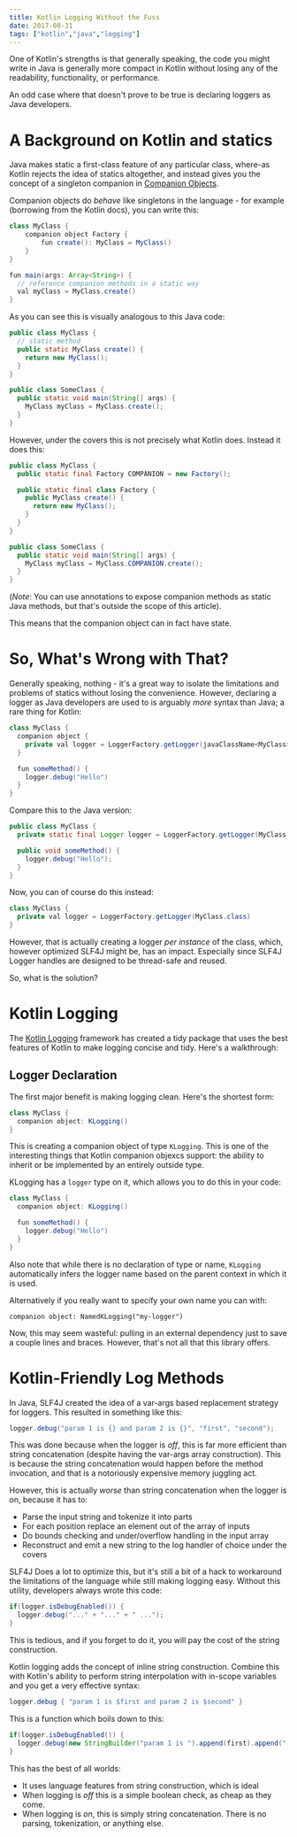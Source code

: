 ```yaml
---
title: Kotlin Logging Without the Fuss
date: 2017-08-31
tags: ["kotlin","java","logging"]
---
```

One of Kotlin's strengths is that generally speaking, the code you might write in Java is generally more compact in Kotlin without losing any of the readability, functionality, or performance.

An odd case where that doesn't prove to be true is declaring loggers as Java developers.

# A Background on Kotlin and statics
Java makes static a first-class feature of any particular class, where-as Kotlin rejects the idea of statics altogether, and instead gives you the concept of a singleton companion in [Companion Objects](https://kotlinlang.org/docs/reference/object-declarations.html).

Companion objects do *behave* like singletons in the language - for example (borrowing from the Kotlin docs), you can write this:

```java
class MyClass {
    companion object Factory {
        fun create(): MyClass = MyClass()
    }
}

fun main(args: Array<String>) {
  // reference companion methods in a static way
  val myClass = MyClass.create()
}
```

As you can see this is visually analogous to this Java code:

```java
public class MyClass {
  // static method
  public static MyClass create() {
    return new MyClass();
  }
}

public class SomeClass {
  public static void main(String[] args) {
    MyClass myClass = MyClass.create();
  }
}
```

However, under the covers this is not precisely what Kotlin does. Instead it does this:

```java
public class MyClass {
  public static final Factory COMPANION = new Factory();

  public static final class Factory {
    public MyClass create() {
      return new MyClass();
    }
  }
}

public class SomeClass {
  public static void main(String[] args) {
    MyClass myClass = MyClass.COMPANION.create();
  }
}
```

(*Note*: You can use annotations to expose companion methods as static Java methods, but that's outside the scope of this article).

This means that the companion object can in fact have state.

# So, What's Wrong with That?

Generally speaking, nothing - it's a great way to isolate the limitations and problems of statics without losing the convenience. However, declaring a logger as Java developers are used to is arguably *more* syntax than Java; a rare thing for Kotlin:

```java
class MyClass {
  companion object {
    private val logger = LoggerFactory.getLogger(javaClassName<MyClass>())
  }

  fun someMethod() {
    logger.debug("Hello")
  }
}
```

Compare this to the Java version:

```java
public class MyClass {
  private static final Logger logger = LoggerFactory.getLogger(MyClass.class);

  public void someMethod() {
    logger.debug("Hello");
  }
}
```

Now, you can of course do this instead:

```java
class MyClass {
  private val logger = LoggerFactory.getLogger(MyClass.class)  
}
```

However, that is actually creating a logger *per instance* of the class, which, however optimized SLF4J might be, has an impact. Especially since SLF4J Logger handles are designed to be thread-safe and reused.

So, what is the solution?

# Kotlin Logging

The [Kotlin Logging](https://github.com/MicroUtils/kotlin-logging) framework has created a tidy package that uses the best features of Kotlin to make logging concise and tidy. Here's a walkthrough:

## Logger Declaration

The first major benefit is making logging clean. Here's the shortest form:

```java
class MyClass {
  companion object: KLogging()
}
```

This is creating a companion object of type `KLogging`. This is one of the interesting things that Kotlin companion objexcs support: the ability to inherit or be implemented by an entirely outside type.

KLogging has a `logger` type on it, which allows you to do this in your code:

```java
class MyClass {
  companion object: KLogging()

  fun someMethod() {
    logger.debug("Hello")
  }
}
```

Also note that while there is no declaration of type or name, `KLogging` automatically infers the logger name based on the parent context in which it is used.

Alternatively if you really want to specify your own name you can with:

```
companion object: NamedKLogging("my-logger")
```

Now, this may seem wasteful: pulling in an external dependency just to save a couple lines and braces. However, that's not all that this library offers.

# Kotlin-Friendly Log Methods

In Java, SLF4J created the idea of a var-args based replacement strategy for loggers. This resulted in something like this:

```java
logger.debug("param 1 is {} and param 2 is {}", "first", "second");
```

This was done because when the logger is *off*, this is far more efficient than string concatenation (despite having the var-args array construction). This is because the string concatenation would happen before the method invocation, and that is a notoriously expensive memory juggling act.

However, this is actually *worse* than string concatenation when the logger is on, because it has to:

* Parse the input string and tokenize it into parts
* For each position replace an element out of the array of inputs
* Do bounds checking and under/overflow handling in the input array
* Reconstruct and emit a new string to the log handler of choice under the covers

SLF4J Does a lot to optimize this, but it's still a bit of a hack to workaround the limitations of the language while still making logging easy. Without this utility, developers always wrote this code:

```java
if(logger.isDebugEnabled()) {
  logger.debug("..." + "..." + " ...");
}
```

This is tedious, and if you forget to do it, you will pay the cost of the string construction.

Kotlin logging adds the concept of inline string construction. Combine this with Kotlin's ability to perform string interpolation with in-scope variables and you get a very effective syntax:

```java
logger.debug { "param 1 is $first and param 2 is $second" }
```

This is a function which boils down to this:

```java
if(logger.isDebugEnabled()) {
  logger.debug(new StringBuilder("param 1 is ").append(first).append(" and param 2 is ").append(second));  
}
```

This has the best of all worlds:

* It uses language features from string construction, which is ideal
* When logging is *off* this is a simple boolean check, as cheap as they come.
* When logging is *on*, this is simply string concatenation. There is no parsing, tokenization, or anything else.
